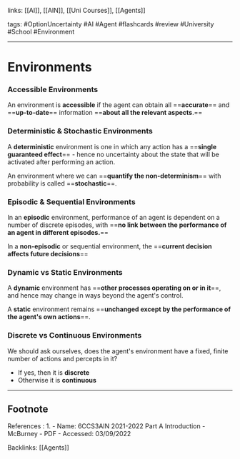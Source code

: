 links: [[AI]], [[AIN]], [[Uni Courses]], [[Agents]]

tags: #OptionUncertainty #AI #Agent #flashcards #review #University #School #Environment

---
# Environments

### Accessible Environments
An environment is **accessible** if the agent can obtain all ==**accurate**== and ==**up-to-date**== information ==**about all the relevant aspects**.==

### Deterministic & Stochastic Environments

A **deterministic** environment is one in which any action has a ==**single guaranteed effect**== - hence no uncertainty about the state that will be activated after performing an action.

An environment where we can ==**quantify the non-determinism**== with probability is called ==**stochastic**==.

### Episodic & Sequential Environments
In an **episodic** environment, performance of an agent is dependent on a number of discrete episodes, with ==**no link between the performance of an agent in different episodes.**==

In a **non-episodic** or sequential environment, the ==**current decision affects future decisions**==

### Dynamic vs Static Environments
A **dynamic** environment has ==**other processes operating on or in it**==, and hence may change in ways beyond the agent's control.

A **static** environment remains ==**unchanged except by the performance of the agent's own actions**==.

### Discrete vs Continuous Environments
We should ask ourselves, does the agent's environment have a fixed, finite number of actions and percepts in it?

- If yes, then it is **discrete**
- Otherwise it is **continuous**

---

## Footnote

References :
1. 
	-  Name: 6CCS3AIN 2021-2022 Part A Introduction - McBurney - PDF
	- Accessed: 03/09/2022


Backlinks: [[Agents]]
